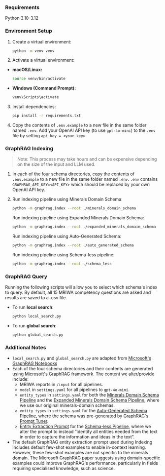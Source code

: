 ### Requirements

Python 3.10-3.12

### Environment Setup

1. Create a virtual environment:
   ```bash
   python -m venv venv
   ```

2. Activate a virtual environment:
  - **macOS/Linux:**  
    ```bash
    source venv/bin/activate
    ```
  - **Windows (Command Prompt):**  
    ```cmd
    venv\Scripts\activate
    ```

3. Install dependencies:
   ```bash
   pip install -r requirements.txt
   ```

4. Copy the contents of `.env.example` to a new file in the same folder named `.env`. Add your OpenAI API key (to use `gpt-4o-mini`) to the `.env` file by setting `api_key = <your_key>`.

### GraphRAG Indexing

> Note: This process may take hours and can be expensive depending on the size of the input and LLM used. 

1. In each of the four schema directories, copy the contents of `.env.example` to a new file in the same folder named `.env`. `.env` contains `GRAPHRAG_API_KEY=<API_KEY>` which should be replaced by your own OpenAI API key.

2. Run indexing pipeline using Minerals Domain Schema:
   ```bash
   python -m graphrag.index --root ./minerals_domain_schema
   ```
   Run indexing pipeline using Expanded Minerals Domain Schema:
   ```bash
   python -m graphrag.index --root ./expanded_minerals_domain_schema
   ```
   Run indexing pipeline using Auto-Generated Schema:
   ```bash
   python -m graphrag.index --root ./auto_generated_schema
   ```
   Run indexing pipeline using Schema-less pipeline:
   ```bash
   python -m graphrag.index --root ./schema_less
   ```

### GraphRAG Query

Running the following scripts will allow you to select which schema's index to query. By default, all 15 MRIWA competency questions are asked and results are saved to a .csv file.

- To run **local search**:
  ```bash
  python local_search.py
  ```

- To run **global search**:
  ```bash
  python global_search.py
  ```

### Additional Notes

- `local_search.py` and `global_search.py` are adapted from [Microsoft's GraphRAG Notebooks](https://microsoft.github.io/graphrag/query/notebooks/overview/)
- Each of the four schema directories and their contents are generated using [Microsoft's GraphRAG](https://github.com/microsoft/graphrag) framework. The content we alter/provide include:
   - MRIWA reports in `/input` for all pipelines.
   - `model` in `settings.yaml` for all pipelines to `gpt-4o-mini`.
   - `entity_types` in `settings.yaml` for both the [Minerals Domain Schema Pipeline](https://github.com/nlp-tlp/GraphRAG-on-Minerals-Domain/tree/main/src/minerals_domain_schema) and the [Expanded Minerals Domain Schema Pipeline](https://github.com/nlp-tlp/GraphRAG-on-Minerals-Domain/tree/main/src/expanded_minerals_domain_schema), where we use our original minerals-domain schemas.
   - `entity types` in `settings.yaml` for the [Auto-Generated Schema Pipeline](https://github.com/nlp-tlp/GraphRAG-on-Minerals-Domain/tree/main/src/auto_generated_schema), where the schema was pre-generated by [GraphRAG's Prompt Tuner](https://microsoft.github.io/graphrag/prompt_tuning/overview/).
   - [Entity Extraction Prompt](https://github.com/nlp-tlp/GraphRAG-on-Minerals-Domain/blob/main/src/schema_less/prompts/entity_extraction.txt) for the [Schema-less Pipeline](https://github.com/nlp-tlp/GraphRAG-on-Minerals-Domain/tree/main/src/schema_less), where we alter the prompt to instead “identify all entities needed from the text in order to capture the information and ideas in the text”.
- The default GraphRAG entity extraction prompt used during Indexing includes default few-shot examples to enable in-context learning. However, these few-shot examples are not specific to the minerals domain. The Microsoft GraphRAG paper suggests using domain-specific examples could improve GraphRAG's performance, particularly in fields requiring specialised knowledge, such as science.

